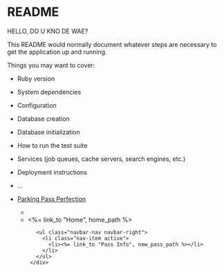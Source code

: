 # README

HELLO, DO U KNO DE WAE?

This README would normally document whatever steps are necessary to get the
application up and running.

Things you may want to cover:

* Ruby version

* System dependencies

* Configuration

* Database creation

* Database initialization

* How to run the test suite

* Services (job queues, cache servers, search engines, etc.)

* Deployment instructions

* ...
* 
  <nav class="navbar navbar-expand-md navbar-dark bg-dark fixed-top">
    <a class="navbar-brand" href="#">Parking Pass Perfection</a>
    <div class="container">
      <div class="collapse navbar-collapse" id="navbar">
            <ul class="navbar-nav mr-auto">
              <li class="nav-item active">
                <li><%= link_to "Home", home_path %></li>
              </li>
            </ul>
              
            <ul class="navbar-nav navbar-right">
              <li class="nav-item active">
                <li><%= link_to "Pass Info", new_pass_path %></li>
              </li>
            </ul>
          </div>
          
    </div>
  </nav>
